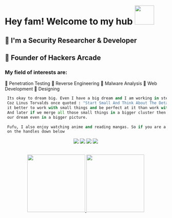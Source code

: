 # Hey fam! Welcome to my hub <img src="me.gif" height="60"/>
## 🚌 I'm a Security Researcher & Developer
## 🚩 Founder of Hackers Arcade
### My field of interests are:

🏮 Penetration Testing
🏮 Reverse Engineering
🏮 Malware Analysis
🏮 Web Development
🏮 Designing

```py
 Its okay to dream big. Even I have a big dream and I am working in steps to accomplish that dream of mine 
 Coz Linus Torvalds once quoted : "Start Small And Think About The Details" and i think that at first
 it better to work with small things and be perfect at it than work with bigger things and be nothing. 
 And later if we merge all those small things in a bigger cluster then we can frame 
 our dream even in a bigger picture.
 
 Fufu, I also enjoy watching anime and reading mangas. So if you are a tech weeb like me then HMU 
 on the handles down below
```

<p align="center">
<a href="https://twitter.com/0xSN1PE"><img src="https://img.icons8.com/doodle/50/000000/twitter-circled.png"/></a>
<a href="https://instagram.com/sparsh_x64x"><img src="https://img.icons8.com/doodle/48/000000/instagram--v1.png"/></a>
<a href="https://www.linkedin.com/in/sparsh-anand-9842421b2/"><img src="https://img.icons8.com/doodle/48/000000/linkedin-circled.png"/></a>
<a href="mailto:iamsnipe@protonmail.com"><img src="https://img.icons8.com/doodle/48/000000/gmail.png"/></a> <br> <br>

</p>

<p align="center">
<a href="https://github.com/vxsparsh">
  <img height="180em" src="https://github-readme-stats-eight-theta.vercel.app/api?username=vxsparsh&show_icons=true&theme=radical&include_all_commits=true&count_private=true"/>
  <img height="180em" src="https://github-readme-stats-eight-theta.vercel.app/api/top-langs/?username=vxsparsh&layout=compact&langs_count=8&theme=radical"/>
</a>
</p>
